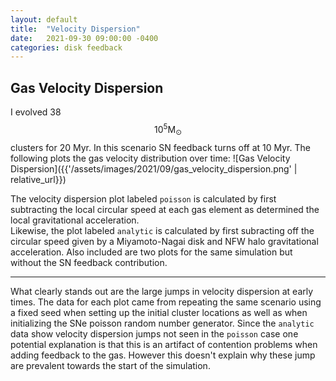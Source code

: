 ```yaml
---
layout: default
title:  "Velocity Dispersion"
date:   2021-09-30 09:00:00 -0400
categories: disk feedback
---
```


## Gas Velocity Dispersion

I evolved 38 $$10^5 \mathrm{M}_\odot$$ clusters for 20 Myr.  In this scenario SN feedback turns off at 10 Myr.  The following plots the gas velocity distribution over time:
![Gas Velocity Dispersion]({{'/assets/images/2021/09/gas_velocity_dispersion.png' | relative_url}}) 

The velocity dispersion plot labeled `poisson` is calculated by first subtracting the local circular speed at each gas element as determined the local gravitational acceleration.  
Likewise, the plot labeled `analytic` is calculated by first subracting off the circular speed given by a Miyamoto-Nagai disk and NFW halo gravitational acceleration.
Also included are two plots for the same simulation but without the SN feedback contribution. 

----

What clearly stands out are the large jumps in velocity dispersion at early times.  The data for each plot came from repeating the same scenario using a fixed seed when setting up the 
initial cluster locations as well as when initializing the SNe poisson random number generator.  Since the `analytic` data show velocity dispersion jumps not seen in the `poisson` case one
potential explanation is that this is an artifact of contention problems when adding feedback to the gas.   However this doesn't explain why these jump are prevalent towards the start of the 
simulation.





